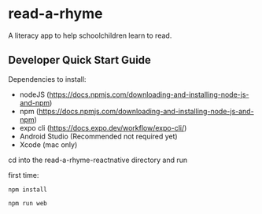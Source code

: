 # read-a-rhyme

A literacy app to help schoolchildren learn to read.

## Developer Quick Start Guide

Dependencies to install:

* nodeJS (https://docs.npmjs.com/downloading-and-installing-node-js-and-npm)
* npm (https://docs.npmjs.com/downloading-and-installing-node-js-and-npm)
* expo cli (https://docs.expo.dev/workflow/expo-cli/)
* Android Studio (Recommended not required yet)
* Xcode (mac only)

cd into the read-a-rhyme-reactnative directory and run

first time:
````
npm install
````

````
npm run web
````
